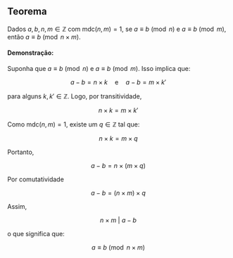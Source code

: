 ## Teorema

Dados $a, b, n, m \in \mathbb{Z}$ com $\text{mdc}(n, m) = 1$, se $a \equiv b \pmod{n}$ e $a \equiv b \pmod{m}$, então $a \equiv b \pmod{n \times m}$.

#### Demonstração:

Suponha que $a \equiv b \pmod{n}$ e $a \equiv b \pmod{m}$. Isso implica que:

$$
a - b = n \times k \quad \text{e} \quad a - b = m \times k'
$$

para alguns $k,k' \in \mathbb{Z}$. Logo, por transitividade,

$$
n \times k = m \times k'
$$

Como $\text{mdc}(n, m) = 1$, existe um $q \in \mathbb{Z}$ tal que:

$$
n \times k = m \times q
$$

Portanto,

$$
a - b = n \times (m \times q)
$$

Por comutatividade

$$
a - b = (n \times m) \times q
$$

Assim,

$$
n \times m\ |\ a - b
$$

o que significa que:

$$
a \equiv b \pmod{n \times m}
$$
